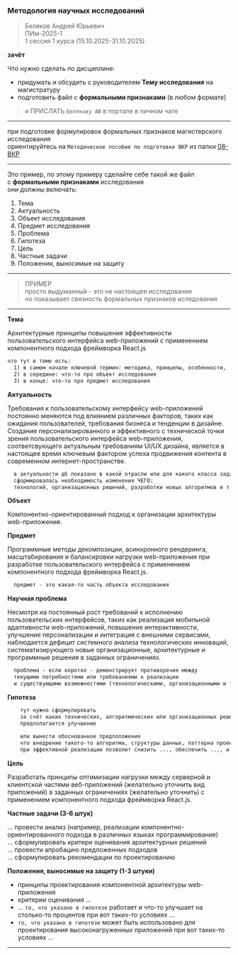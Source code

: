 ### Методология научных исследований  

> Беляков Андрей Юрьевич  
> ПИм-2025-1  
> 1 сессия 1 курса (15.10.2025-31.10.2025)  

**зачёт**  

Что нужно сделать по дисциплине:  

- придумать и обсудить с руководителем **Тему исследования** на магистратуру  
- подготовить файл с **формальными признаками** (в любом формате)  

> и ПРИСЛАТЬ `Белякову АЮ` в портале в личном чате  

---  

при подготовке формулировок формальных признаков магистерского исследования  
ориентируйтесь на `Методическое пособие по подготовке ВКР` из папки [08-ВКР](https://github.com/permCoding/Magistr-2022/tree/main/08-%D0%92%D0%9A%D0%A0)  

---  

Это пример, по этому примеру сделайте себе такой же файл  
с **формальными признаками** исследования  
они должны включать:  

1) Тема
2) Актуальность
3) Объект исследования
4) Предмет исследования
5) Проблема
6) Гипотеза
7) Цель
8) Частные задачи
9) Положения, выносимые на защиту

---  

> ПРИМЕР  
> просто выдуманный - это не настоящее исследование  
> но показывает связность формальных признаков иследования  

---  

**Тема**  

Архитектурные принципы повышения эффективности пользовательского интерфейса web-приложений с применением компонентного подхода фреймворка React.js  

```txt
что тут в теме есть:  
  1) в самом начале ключевой термин: методика, принципы, особенности, ...
  2) в середине: что-то про объект исследования
  3) в конце: что-то про предмет исследования
```

**Актуальность**  

Требования к пользовательскому интерфейсу web-приложений постоянно меняются под влиянием различных факторов, таких как ожидания пользователей, требования бизнеса и тенденции в дизайне. Создание персонализированного и эффективного с технической точки зрения пользовательского интерфейса web-приложения, соответсвующего актуальным требованиям UI/UX дизайна, является в настоящее время ключевым фактором успеха продвижения контента в современном интернет-пространстве.  

```txt
  в актуальности дб показано в какой отрасли или для какого класса задач  
  сформировалась необходимость изменения ЧЕГО:  
  технологий, организационных решений, разработки новых алгоритмов и т.п.  
```

**Объект**  

Компонентно-ориентированный подход к организации архитектуры web-приложения.  

**Предмет**  

Программные методы декомпозиции, асинхронного рендеринга, масштабирования и балансировки нагрузки web-приложения при разработке пользовательского интерфейса с применением компонентного подхода фреймворка React.js.  

```txt
  предмет - это какая-то часть объекта исследования  
```

**Научная проблема**  

Несмотря на постоянный рост требований к исполнению пользовательских интерфейсов, таких как реализация мобильной адаптивности web-приложений, повышение интерактивности, улучшение персонализации и интеграция с внешними сервисами, наблюдается дефицит системного анализа технологических инноваций, систематизирующего новые организационные, архитектурные и программные решения в заданных ограничениях.  

```txt
  проблема - если коротко - демонстрирует противоречие между  
  текущими потребностями или требованиями к реализации  
  и существующими возможностями (технологическими, организационными и т.п.)  
```

**Гипотеза**  

```txt
	тут нужно сформулировать  
	за счёт каких технических, алгоритмических или организационных решений  
	предполагается улучшение  
	
	или вынести обоснованное предположение  
	что внедрение такого-то алгоритма, структуры данных, паттерна проектирования  
	при эффективной реализации позволит снизить ..., обеспечить ..., и т.п.  
```

**Цель**  

Разработать принципы оптимизации нагрузки между серверной и клиентской частями веб-приложений (желательно уточнить вид приложений) в заданных ограничениях (желательно уточнить) с применением компонентного подхода фреймворка React.js.  

**Частные задачи (3-6 штук)**  

... провести анализ (например, реализации компонентно-ориентированного подхода в различных языках программирования)  
... сформулировать критери оценивания архитектурных решений  
... провести апробацию предложенных подходов  
... сформулировать рекомендации по проектированию  

**Положения, выносимые на защиту (1-3 штуки)**  

- принципы проектирования компонентной архитектуры web-приложения  
- критерии оценивания ...  
- ... `то, что указано в гипотезе` работает и что-то улучшает на столько-то процентов при вот таких-то условиях ...  
- `то, что указано в гипотезе` может быть использовано для проектирования высоконагруженных приложений при вот таких-то условиях ...  

---  
